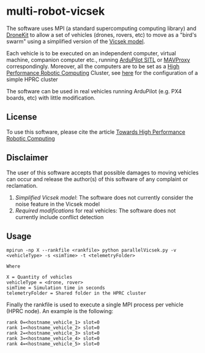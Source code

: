 # multi-robot-vicsek
The software uses MPI (a standard supercomputing computing library) and [DroneKit](http://dronekit.io/) to allow a set of vehicles (drones, rovers, etc) to move as a "bird's swarm" using a simplified version of the [Vicsek model](https://link.springer.com/article/10.1140/epjb/e2008-00275-9). 

Each vehicle is to be executed on an independent computer, virtual machine, companion computer etc., running [ArduPilot SITL](http://ardupilot.org/dev/docs/sitl-simulator-software-in-the-loop.html) or [MAVProxy](http://ardupilot.github.io/MAVProxy/html/index.html) correspondingly. Moreover, all the computers are to be set as a [High Performance Robotic Computing](https://www.sciencedirect.com/science/article/pii/S092188901830232X) Cluster, see [here](https://github.com/leonardocfor/HPRC-Cluster-deployment) for the configuration of a simple HPRC cluster

The software can be used in real vehicles running ArduPilot (e.g. PX4 boards, etc) with little modification. 

## License

To use this software, please cite the article [Towards High Performance Robotic Computing](https://www.sciencedirect.com/science/article/pii/S092188901830232X) 

## Disclaimer

The user of this software accepts that possible damages to moving vehicles can occur and release the author(s) of this software of any complaint or reclamation.

1. *Simplified Vicsek model*: The software does not currently consider the noise feature in the Vicsek model 
2. *Required modifications* for real vehicles: The software does not currently include conflict detection

## Usage 

```
mpirun -np X --rankfile <rankfile> python parallelVicsek.py -v <vehicleType> -s <simTime> -t <telemetryFolder>

Where

X = Quantity of vehicles 
vehicleType = <drone, rover>
simTime = Simulation time in seconds
telemetryFolder = Shared folder in the HPRC cluster 
```
Finally the rankfile is used to execute a single MPI process per vehicle (HPRC node). An example is the following:

```
rank 0=<hostname_vehicle_1> slot=0
rank 1=<hostname_vehicle_2> slot=0
rank 2=<hostname_vehicle_3> slot=0
rank 3=<hostname_vehicle_4> slot=0
rank 4=<hostname_vehicle_5> slot=0
```

